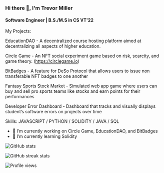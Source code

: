 ### Hi there 👋, I'm Trevor Miller
#### Software Engineer | B.S./M.S in CS VT'22 
My Projects:

EducationDAO - A decentralized course hosting platform aimed at decentralizing all aspects of higher education.

Circle Game - An NFT social experiment game based on risk, scarcity, and game theory. (https://circlegame.io)

BitBadges - A feature for DeSo Protocol that allows users to issue non transferable NFT badges to one another

Fantasy Sports Stock Market - Simulated web app game where users can buy and sell pro sports teams like stocks and earn points for their performances

Developer Error Dashboard - Dashboard that tracks and visually displays student’s software errors on projects over time

Skills: JAVASCRIPT / PYTHON / SOLIDITY / JAVA / SQL

- 🔭 I’m currently working on Circle Game, EducationDAO, and BitBadges 
- 🌱 I’m currently learning Solidity

![GitHub stats](https://github-readme-stats.vercel.app/api?username=trevormil&show_icons=true)  

![GitHub streak stats](https://github-readme-streak-stats.herokuapp.com/?user=trevormil)  

![Profile views](https://gpvc.arturio.dev/trevormil)  
